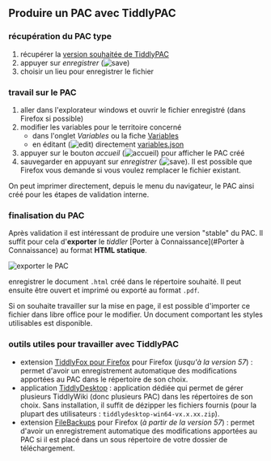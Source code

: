 ## Produire un PAC avec TiddlyPAC
### récupération du PAC type
1. récupérer la [version souhaitée de TiddlyPAC][versions]
2. appuyer sur _enregistrer_ (![save][img-save])
3. choisir un lieu pour enregistrer le fichier

### travail sur le PAC
1. aller dans l'explorateur windows et ouvrir le fichier enregistré (dans Firefox si possible)
2. modifier les variables pour le territoire concerné
    * dans l'onglet _Variables_ ou la fiche [Variables](#Variables)
    * en éditant (![edit][img-edit])
directement [variables.json](#variables.json)
3. appuyer sur le bouton _accueil_ (![accueil][img-home]) pour afficher le PAC créé
4. sauvegarder en appuyant sur _enregistrer_ (![save][img-save]). Il est possible que Firefox vous demande si vous voulez remplacer le fichier existant.

On peut imprimer directement, depuis le menu du navigateur, le PAC ainsi créé pour les étapes de validation interne.

### finalisation du PAC
Après validation il est intéressant de produire une version "stable" du PAC. Il suffit pour cela d'**exporter** le _tiddler_ [Porter à Connaissance](#Porter à Connaissance) au format **HTML statique**.

![exporter le PAC][img-export]

enregistrer le document `.html` créé dans le répertoire souhaité. Il peut ensuite être ouvert et imprimé ou exporté au format `.pdf`.

Si on souhaite travailler sur la mise en page, il est possible d'importer ce fichier dans libre office pour le modifier. Un document comportant les styles utilisables est disponible.

### outils utiles pour travailler avec TiddlyPAC

* extension [TiddlyFox pour Firefox][TiddlyFox] pour Firefox (*jusqu'à la version 57*) :  permet d'avoir un enregistrement automatique des modifications apportées au PAC dans le répertoire de son choix.
* application [TiddlyDesktop][TiddlyDesktop] : application dédiée qui permet de gérer plusieurs TiddlyWiki (donc plusieurs PAC) dans les répertoires de son choix. Sans installation, il suffit de dézipper les fichiers fournis (pour la plupart des utilisateurs : `tiddlydesktop-win64-vx.x.xx.zip`).
* extension [FileBackups][FileBackups] pour Firefox (*à partir de la version 57*) : permet d'avoir un enregistrement automatique des modifications apportées au PAC si il est placé dans un sous répertoire de votre dossier de téléchargement.

[TiddlyFox]: https://addons.mozilla.org/fr/firefox/addon/tiddlyfox
[TiddlyDesktop]: https://github.com/Jermolene/TiddlyDesktop/releases
[FileBackups]: https://addons.mozilla.org/fr/firefox/addon/file-backups

[versions]: #versions_de_TiddlyPAC

[img-save]: $:/doc/images/save_tw.png
[img-home]: $:/doc/images/home.png
[img-edit]: $:/doc/images/edit.png
[img-export]: $:/doc/images/export_pac.png
